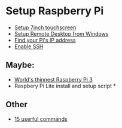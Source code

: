 # Setup Raspberry Pi

* [Setup 7inch touchscreen](https://thepihut.com/blogs/raspberry-pi-tutorials/45295044-raspberry-pi-7-touch-screen-assembly-guide)
* [Setup Remote Desktop from Windows](http://www.raspberrypiblog.com/2012/10/how-to-setup-remote-desktop-from.html)
* [Find your Pi's IP address](https://learn.adafruit.com/adafruits-raspberry-pi-lesson-3-network-setup/finding-your-pis-ip-address)
* [Enable SSH](https://www.raspberrypi.org/documentation/remote-access/ssh/)


## Maybe:

* [World's thinnest Raspberry Pi 3](https://www.raspberrypi.org/blog/pimoroni-thinnest-pi/)
* Raspbery Pi Lite install and setup script
  * 



## Other

* [15 userful commands](https://www.makeuseof.com/tag/15-useful-commands-every-raspberry-pi-user-should-know/)